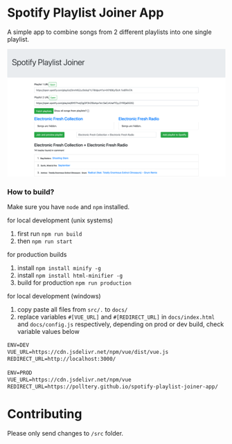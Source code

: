 # Spotify Playlist Joiner App

A simple app to combine songs from 2 different playlists into one single playlist.

![App preview](preview.png)

### How to build?

Make sure you have `node` and `npm` installed.

for local development (unix systems)
1. first run `npm run build`
2. then `npm run start`

for production builds
1. install `npm install minify -g`
2. install `npm install html-minifier -g`
3. build for production `npm run production`

for local development (windows)
1. copy paste all files from `src/.` to `docs/`
2. replace variables `#[VUE_URL]` and `#[REDIRECT_URL]` in `docs/index.html` and `docs/config.js` respectively, depending on prod or dev build, check variable values below
```
ENV=DEV
VUE_URL=https://cdn.jsdelivr.net/npm/vue/dist/vue.js
REDIRECT_URL=http://localhost:3000/

ENV=PROD
VUE_URL=https://cdn.jsdelivr.net/npm/vue
REDIRECT_URL=https://polltery.github.io/spotify-playlist-joiner-app/
```
# Contributing

Please only send changes to `/src` folder.
